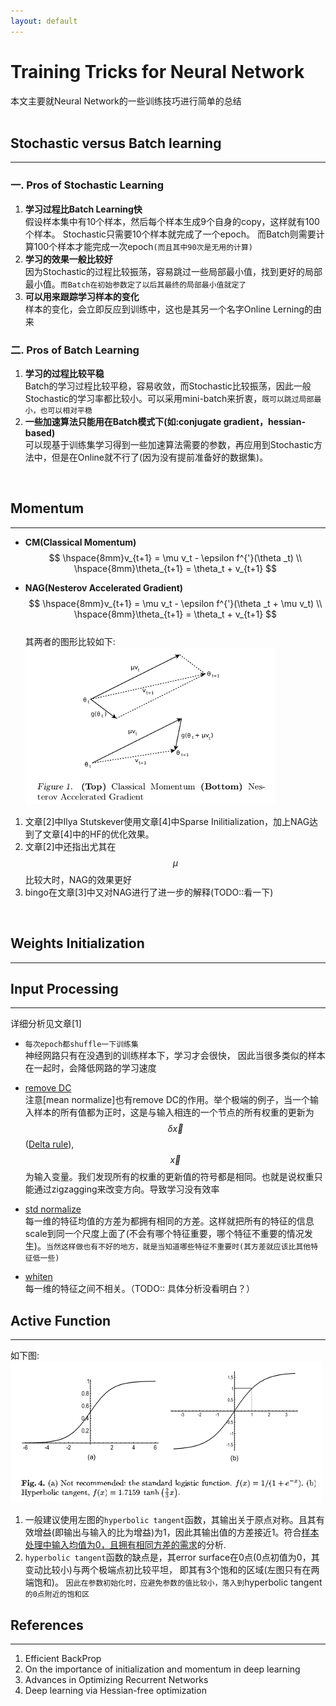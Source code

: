 ```yaml
---
layout: default
---
```


__Training Tricks for Neural Network__
========
本文主要就Neural Network的一些训练技巧进行简单的总结    
<br />

__Stochastic versus Batch learning__     
----------    
---   
    
### __一. Pros of Stochastic Learning__     
1.  __学习过程比Batch Learning快__      
假设样本集中有10个样本，然后每个样本生成9个自身的copy，这样就有100个样本。
Stochastic只需要10个样本就完成了一个epoch。
而Batch则需要计算100个样本才能完成一次epoch`(而且其中90次是无用的计算)`    
2.  __学习的效果一般比较好__      
因为Stochastic的过程比较振荡，容易跳过一些局部最小值，找到更好的局部最小值。`而Batch在初始参数定了以后其最终的局部最小值就定了`
3.  __可以用来跟踪学习样本的变化__       
样本的变化，会立即反应到训练中，这也是其另一个名字Online Lerning的由来

###  __二. Pros of Batch Learning__     
1.  __学习的过程比较平稳__    
Batch的学习过程比较平稳，容易收敛，而Stochastic比较振荡，因此一般Stochastic的学习率都比较小。可以采用mini-batch来折衷，`既可以跳过局部最小，也可以相对平稳`      
2.  __一些加速算法只能用在Batch模式下(如:conjugate gradient，hessian-based)__   
可以现基于训练集学习得到一些加速算法需要的参数，再应用到Stochastic方法中，但是在Online就不行了(因为没有提前准备好的数据集)。  
<br />


__Momentum__
--------    
---    
*  __CM(Classical Momentum)__    
$$
\hspace{8mm}v_{t+1} = \mu v_t - \epsilon f^{'}(\theta _t) \\
\hspace{8mm}\theta_{t+1} = \theta_t + v_{t+1}  
$$    
	
*  __NAG(Nesterov Accelerated Gradient)__    
$$
\hspace{8mm}v_{t+1} = \mu v_t - \epsilon f^{'}(\theta _t + \mu v_t) \\
\hspace{8mm}\theta_{t+1} = \theta_t + v_{t+1}  
$$   
其两者的图形比较如下:    
![nag_cm](./img/NAG_CM.png)    

1.  文章[2]中Ilya Stutskever使用文章[4]中Sparse Inilitialization，加上NAG达到了文章[4]中的HF的优化效果。
2.  文章[2]中还指出尤其在$$\mu$$比较大时，NAG的效果更好
3.  bingo在文章[3]中又对NAG进行了进一步的解释(TODO::看一下)    
<br />

__Weights Initialization__
--------    
---    



__Input Processing__
--------    
---         
详细分析见文章[1]    

*  `每次epoch都shuffle一下训练集`    
神经网路只有在没遇到的训练样本下，学习才会很快， 因此当很多类似的样本在一起时，会降低网路的学习速度    

*  [remove DC](./data-normalization.html#dc-removal)    
注意[mean normalize]也有remove DC的作用。举个极端的例子，当一个输入样本的所有值都为正时，这是与输入相连的一个节点的所有权重的更新为$$\delta \vec x$$([Delta rule](./backpropagation.html)),$$\vec x$$为输入变量。我们发现所有的权重的更新值的符号都是相同。也就是说权重只能通过zigzagging来改变方向。导致学习没有效率

*  [std normalize](./data-normalization.html#std-normalizetion)    
每一维的特征均值的方差为都拥有相同的方差。这样就把所有的特征的信息scale到同一个尺度上面了(不会有哪个特征重要，哪个特征不重要的情况发生)。`当然这样做也有不好的地方，就是当知道哪些特征不重要时(其方差就应该比其他特征低一些)`

*  [whiten](./whiten.html#whiten)    
每一维的特征之间不相关。（TODO:: 具体分析没看明白？）

__Active Function__
--------    
---    
如下图:    
![sigmoid](./img/sigmoid.png)    
1. 一般建议使用左图的`hyperbolic tangent`函数，其输出关于原点对称。且其有效增益(即输出与输入的比为增益)为1，因此其输出值的方差接近1。符合[样本处理中输入均值为0，且拥有相同方差的需求](./nn-train-tricks.html#input-processing)的分析.
2. `hyperbolic tangent`函数的缺点是，其error surface在0点(0点初值为0，其变动比较小)与两个极端点初比较平坦， 即其有3个饱和的区域(左图只有在两端饱和)。 `因此在参数初始化时，应避免参数的值比较小，落入到`hyperbolic tangent`的0点附近的饱和区`


__References__
--------    
---    

1.  Efficient BackProp    
2.  On the importance of initialization and momentum in deep learning
3.  Advances in Optimizing Recurrent Networks
4.  Deep learning via Hessian-free optimization

